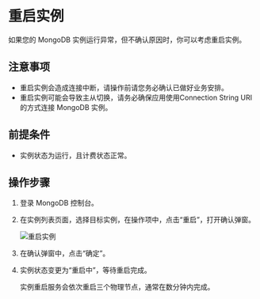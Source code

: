 # 重启实例

如果您的 MongoDB 实例运行异常，但不确认原因时，你可以考虑重启实例。

## 注意事项

- 重启实例会造成连接中断，请操作前请您务必确认已做好业务安排。
- 重启实例可能会导致主从切换，请务必确保应用使用Connection String URI的方式连接 MongoDB 实例。

## 前提条件

- 实例状态为运行，且计费状态正常。

## 操作步骤
1. 登录 MongoDB 控制台。
1. 在实例列表页面，选择目标实例，在操作项中，点击“重启”，打开确认弹窗。

   ![重启实例](https://github.com/jdcloudcom/cn/blob/master/image/mongodb/mongo-013.png)
   
1. 在确认弹窗中，点击“确定”。
1. 实例状态变更为“重启中”，等待重启完成。

   实例重启服务会依次重启三个物理节点，通常在数分钟内完成。
